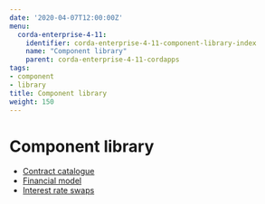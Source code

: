 ```yaml
---
date: '2020-04-07T12:00:00Z'
menu:
  corda-enterprise-4-11:
    identifier: corda-enterprise-4-11-component-library-index
    name: "Component library"
    parent: corda-enterprise-4-11-cordapps
tags:
- component
- library
title: Component library
weight: 150
---
```



# Component library



* [Contract catalogue](contract-catalogue.md)
* [Financial model](financial-model.md)
* [Interest rate swaps](contract-irs.md)
